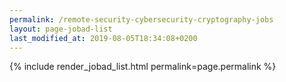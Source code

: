 ```yaml
---
permalink: /remote-security-cybersecurity-cryptography-jobs
layout: page-jobad-list
last_modified_at: 2019-08-05T18:34:08+0200
---
```

{% include render_jobad_list.html permalink=page.permalink %}
